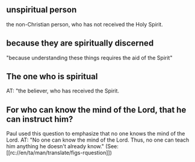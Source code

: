 ## unspiritual person ##

the non-Christian person, who has not received the Holy Spirit.

## because they are spiritually discerned  ##

"because understanding these things requires the aid of the Spirit"

## The one who is spiritual  ##

AT: "the believer, who has received the Spirit.

## For who can know the mind of the Lord, that he can instruct him?  ##

Paul used this question to emphasize that no one knows the mind of the Lord. AT: "No one can know the mind of the Lord. Thus, no one can teach him anything he doesn't already know." (See: [[rc://en/ta/man/translate/figs-rquestion]])